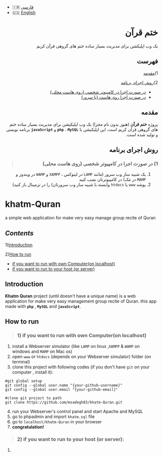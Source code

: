 - :iran: [فارسی](#ختم-قرآن)
- :us: [English](#khatm-Quran)

<div dir="rtl">
  
# ختم قرآن
یک وب اپلیکشن برای مدیریت بسیار ساده ختم های گروهی قرآن کریم

## **فهرست**

1)[مقدمه](#مقدمه)

2)[روش اجرای برنامه](#روش-اجرای-برنامه)
  - [در صورت اجرا در کامپیوتر شخصی (روی هاست محلی)](#1-در-صورت-اجرا-در-کامپیوتر-شخصی-روی-هاست-محلی)
  - [در صورت اجرا روی هاست (یا سرور)](#2-در-صورت-اجرا-روی-هاست-یا-سرور)

## مقدمه
پروژه **ختم قرآن** (هنوز بدون نام مجزا) یک وب اپلیکیشن برای مدیریت بسیار ساده ختم های گروهی قرآن کریم است. این اپلیکیشن با **`php`** ، **`MySQL`** و **`javaScript`** برنامه نویسی و تولید شده است.

## روش اجرای برنامه

> ### 1) در صورت اجرا در کامپیوتر شخصی (روی هاست محلی)
1. یک شبیه ساز وب سرور (مانند `LAMP` در لینوکس ، `XAMPP` و `WAMP` در ویندوز و `MAMP` در مک) در کامپیوترتان نصب کنید
2. پوشه `www` یا `htdocs` وابسته با شبیه ساز وب سرورتان) را در ترمینال باز کنید)

</div>

# khatm-Quran
a simple web application for make very easy manage group recite of Quran

## ***Contents***

1)[Introduction](#Introduction)

2)[How to run](#How-to-run)
  - [if you want to run with own Computer(on localhost)](#1-if-you-want-to-run-with-own-computeron-localhost)
  - [if you want to run to your host (or server)](#2-if-you-want-to-run-to-your-host-or-server)

## Introduction
**Khatm Quran** project (until doesn't have a unique name) is a web application for make very easy management group recite of Quran. this app made with **`php`** , **`MySQL`**
and **`javaScript`**.

## How to run

> ### 1) if you want to run with own Computer(on localhost)

1. install a Webserver simulator (like `LAMP` on linux ,`XAMPP` & `WAMP` on windows and `MAMP` on Mac os)
2. open `www` or `htdocs` (depends on your Webserver simulator) folder (on terminal)
3. clone this project with following codes (if you don't have `git` on your computer , install it):
  ```
  #git global setup
  git config --global user.name "{your-github-username}"
  git config --global user.email "{your-github-email}"
  
  #clone git project to path
  git clone https://github.com/msadegh83/khatm-Quran.git
  
  ```
4. run your Webserver's control panel and start Apache and MySQL
5. go to phpadmin and import `khatm.sql` file
6. go to `localhost/khatm-Quran` in your browser
7. **congratulation!**
> ### 2) if you want to run to your host (or server):
1. 

